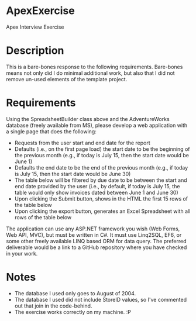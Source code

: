 ApexExercise
============

Apex Interview Exercise

Description
===========
This is a bare-bones response to the following requirements. Bare-bones means not only did I do minimal additional work, but also that I did not remove un-used elements of the template project.

Requirements
============
Using the SpreadsheetBuilder class above and the AdventureWorks database (freely available from MS), please develop a web application with a single page that does the following:
+ Requests from the user start and end date for the report
+ Defaults (i.e., on the first page load) the start date to be the beginning of the previous month (e.g., if today is July 15, then the start date would be June 1)
+ Defaults the end date to be the end of the previous month (e.g., if today is July 15, then the start date would be June 30)
+ The table below will be filtered by due date to be between the start and end date provided by the user (i.e., by default, if today is July 15, the table would only show invoices dated between June 1 and June 30)
+ Upon clicking the Submit button, shows in the HTML the first 15 rows of the table below
+ Upon clicking the export button, generates an Excel Spreadsheet with all rows of the table below
 
The application can use any ASP.NET framework you wish (Web Forms, Web API, MVC), but must be written in C#.  It must use Linq2SQL, EF6, or some other freely available LINQ based ORM for data query.  The preferred deliverable would be a link to a GitHub repository where you have checked in your work.

Notes
=====
+ The database I used only goes to August of 2004.
+ The database I used did not include StoreID values, so I've commented out that join in the code-behind.
+ The exercise works correctly on my machine. :P
